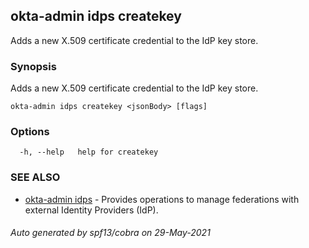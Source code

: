 ## okta-admin idps createkey

Adds a new X.509 certificate credential to the IdP key store.

### Synopsis

Adds a new X.509 certificate credential to the IdP key store.

```
okta-admin idps createkey <jsonBody> [flags]
```

### Options

```
  -h, --help   help for createkey
```

### SEE ALSO

* [okta-admin idps](okta-admin_idps.md)	 - Provides operations to manage federations with external Identity Providers (IdP).

###### Auto generated by spf13/cobra on 29-May-2021
